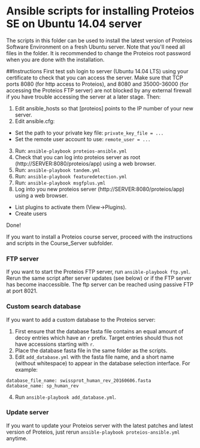 # Ansible scripts for installing Proteios SE on Ubuntu 14.04 server

The scripts in this folder can be used to install the latest version of Proteios Software Environment on a fresh Ubuntu server. Note that you'll need all files in the folder. It is recommended to change the Proteios root password when you are done with the installation.

##Instructions 
First test ssh login to server (Ubuntu 14.04 LTS) using your certificate to check that you can access the server. Make sure that TCP ports 8080 (for http access to Proteios), and
8080 and 35000-36000 (for accessing the Proteios FTP server) are not blocked by any external firewall if you have trouble accessing the server at a later stage. 
Then:

1. Edit ansible_hosts so that [proteios] points to the IP number of your new server.
2. Edit ansible.cfg:
  * Set the path to your private key file: `private_key_file = ...`
  * Set the remote user account to use: `remote_user = ...`
3. Run: `ansible-playbook proteios-ansible.yml`
4. Check that you can log into proteios server as root (http://SERVER:8080/proteios/app) using a web browser.
5. Run: `ansible-playbook tandem.yml`
6. Run: `ansible-playbook featuredetection.yml`
7. Run: `ansible-playbook msgfplus.yml`
8. Log into you new proteios server (http://SERVER:8080/proteios/app) using a web browser. 
  * List plugins to activate them (View->Plugins). 
  * Create users

Done!

If you want to install a Proteios course server, proceed with the instructions and scripts in the Course_Server subfolder.  

### FTP server
If you want to start the Proteios FTP server, run `ansible-playbook ftp.yml`. Rerun the same script after server updates (see below) or if the FTP server has become inaccessible.
The ftp server can be reached using passive FTP at port 8021.  

### Custom search database
If you want to add a custom database to the Proteios server:

 1. First ensure that the database fasta file contains an equal amount of decoy entries which have an `r` prefix. Target entries should thus not have accessions starting with `r`.  
 2. Place the database fasta file in the same folder as the scripts.
 3. Edit `add_database.yml` with the fasta file name, and a short name (without whitespace) to appear in the database selection interface. For example:
```
database_file_name: swissprot_human_rev_20160606.fasta
database_name: sp_human_rev
```
 4. Run `ansible-playbook add_database.yml`.

### Update server
If you want to update your Proteios server with the latest patches and latest version of Proteios, just rerun `ansible-playbook proteios-ansible.yml` anytime.
